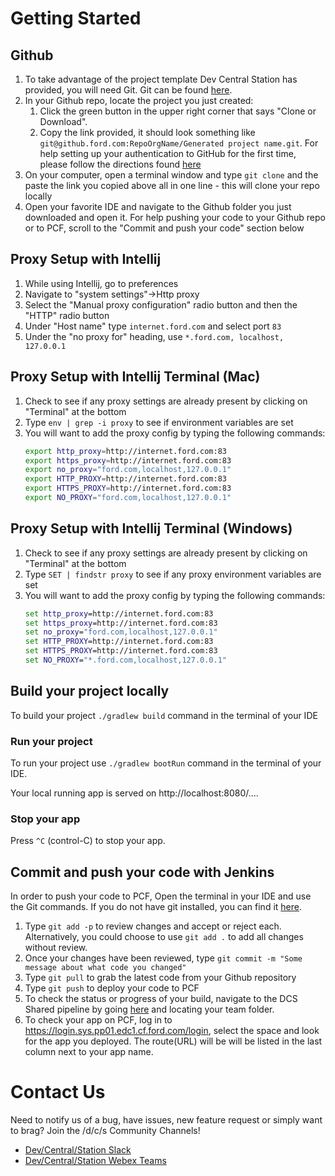 # Getting Started



## Github

1. To take advantage of the project template Dev Central Station has provided,
   you will need Git. Git can be found [here](https://git-scm.com/downloads).
2. In your Github repo, locate the project you just created:
   1. Click the green button in the upper right corner that says "Clone or
      Download".
   2. Copy the link provided, it should look something like
      `git@github.ford.com:RepoOrgName/Generated project name.git`. For help
      setting up your authentication to GitHub for the first time, please follow
      the directions found
      [here](https://github.ford.com/DevEnablement/pcfdev-guides/blob/master/git/GitConfiguration.md)
3. On your computer, open a terminal window and type `git clone` and the paste
   the link you copied above all in one line - this will clone your repo locally
4. Open your favorite IDE and navigate to the Github folder you just downloaded
   and open it. For help pushing your code to your Github repo or to PCF, scroll
   to the "Commit and push your code" section below

## Proxy Setup with Intellij

1. While using Intellij, go to preferences
2. Navigate to "system settings"->Http proxy
3. Select the "Manual proxy configuration" radio button and then the "HTTP"
   radio button
4. Under "Host name" type `internet.ford.com` and select port `83`
5. Under the "no proxy for" heading, use `*.ford.com, localhost, 127.0.0.1`

## Proxy Setup with Intellij Terminal (Mac)

1. Check to see if any proxy settings are already present by clicking on
   "Terminal" at the bottom
2. Type `env | grep -i proxy` to see if environment variables are set
3. You will want to add the proxy config by typing the following commands:
   ```bash
   export http_proxy=http://internet.ford.com:83
   export https_proxy=http://internet.ford.com:83
   export no_proxy="ford.com,localhost,127.0.0.1"
   export HTTP_PROXY=http://internet.ford.com:83
   export HTTPS_PROXY=http://internet.ford.com:83
   export NO_PROXY="ford.com,localhost,127.0.0.1"
   ```

## Proxy Setup with Intellij Terminal (Windows)

1. Check to see if any proxy settings are already present by clicking on
   "Terminal" at the bottom
2. Type `SET | findstr proxy` to see if any proxy environment variables are set
3. You will want to add the proxy config by typing the following commands:
   ```bat
   set http_proxy=http://internet.ford.com:83
   set https_proxy=http://internet.ford.com:83
   set no_proxy="ford.com,localhost,127.0.0.1"
   set HTTP_PROXY=http://internet.ford.com:83
   set HTTPS_PROXY=http://internet.ford.com:83
   set NO_PROXY="*.ford.com,localhost,127.0.0.1"
   ```

## Build your project locally

To build your project `./gradlew build` command in the terminal of your IDE

### Run your project

To run your project use `./gradlew bootRun` command in the terminal of your IDE.

Your local running app is served on http://localhost:8080/....
### Stop your app

Press `^C` (control-C) to stop your app.

## Commit and push your code with Jenkins

In order to push your code to PCF, Open the terminal in your IDE and use the Git
commands. If you do not have git installed, you can find it
[here](https://git-scm.com/downloads).

1. Type `git add -p` to review changes and accept or reject each. Alternatively,
   you could choose to use `git add .` to add all changes without review.
2. Once your changes have been reviewed, type `git commit -m "Some message about
   what code you changed"`
3. Type `git pull` to grab the latest code from your Github repository
4. Type `git push` to deploy your code to PCF
5. To check the status or progress of your build, navigate to the DCS Shared
   pipeline by going
   [here](https://dcs-jenkins-sandbox.apps.pd01.edc.caas.ford.com/job/sandbox/)
   and locating your team folder.
6. To check your app on PCF, log in to
   https://login.sys.pp01.edc1.cf.ford.com/login, select the space and look for
   the app you deployed. The route(URL) will be will be listed in the last
   column next to your app name.

# Contact Us

Need to notify us of a bug, have issues, new feature request or simply want to
brag? Join the /d/c/s Community Channels!

* [Dev/Central/Station Slack](https://app.slack.com/client/T5V3ZFCD6/C9L83E6DQ)
* [Dev/Central/Station Webex Teams](https://www.webexteams.ford.com/space?r=fz8y)
